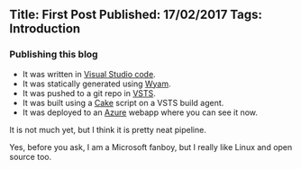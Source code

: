 Title: First Post
Published: 17/02/2017
Tags: Introduction
---
### Publishing this blog

* It was written in [Visual Studio code](https://code.visualstudio.com/). 
* It was statically generated using [Wyam](https://wyam.io/).
* It was pushed to a git repo in [VSTS](https://www.visualstudio.com/team-services/).
* It was built using a [Cake](http://cakebuild.net/ "mmmmm, Cake") script on a VSTS build agent.
* It was deployed to an [Azure](https://azure.microsoft.com/en-us/) webapp where you can see it now.

It is not much yet, but I think it is pretty neat pipeline.

Yes, before you ask, I am a Microsoft fanboy, but I really like Linux and open source too. 

